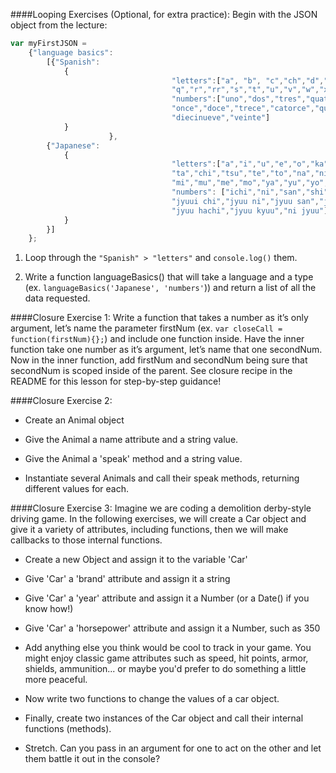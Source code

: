 ####Looping Exercises (Optional, for extra practice):
Begin with the JSON object from the lecture:

```js
var myFirstJSON =
	{"language basics":
		[{"Spanish":
			{
                                    "letters":["a", "b", "c","ch","d","e","f","g","h","i","j","k","l","ll","m","n","&ntilde;","o","p",
                                    "q","r","rr","s","t","u","v","w","x","y","z"],
                                    "numbers":["uno","dos","tres","quatro","cinco","seis","siete","ocho","nueve","diez",
                                    "once","doce","trece","catorce","quince","dieciseis","diecisiete","dieciocho",
                                    "diecinueve","veinte"]
			}
                      },
		{"Japanese":
			{
                                    "letters":["a","i","u","e","o","ka","ki","ku","ke","ko","sa","shi","su","se","so",
                                    "ta","chi","tsu","te","to","na","ni","nu","ne","no","ha","hi","hu","he","ho","ma",
                                    "mi","mu","me","mo","ya","yu","yo","ra","ri","ru","re","ro","wa","n"],
                                    "numbers": ["ichi","ni","san","shi","go","roku","shichi","hachi","kyuu","jyuu",
                                    "jyuui chi","jyuu ni","jyuu san","jyuu yon","jyuu go","jyuu roku","jyuu nana",
                                    "jyuu hachi","jyuu kyuu","ni jyuu"]
			}
		}]
	};
```
1. Loop through the ```"Spanish" > "letters"``` and `console.log()` them.

1. Write a function languageBasics() that will take a language and a type (ex. `languageBasics('Japanese', 'numbers'`)) and return a list of all the data requested.

####Closure Exercise 1:
Write a function that takes a number as it’s only argument, let’s name the parameter firstNum (ex. `var closeCall = function(firstNum){};`) and include one function inside. Have the inner function take one number as it’s argument, let’s name that one secondNum. Now in the inner function, add firstNum and secondNum being sure that secondNum is scoped inside of the parent. See closure recipe in the README for this lesson for step-by-step guidance!


####Closure Exercise 2:
*  Create an Animal object

*  Give the Animal a name attribute and a string value.

*  Give the Animal a 'speak' method and a string value.

*  Instantiate several Animals and call their speak methods, returning different values for each.


####Closure Exercise 3:
Imagine we are coding a demolition derby-style driving game. In the following exercises, we will create a Car object and give it a variety of attributes, including functions, then we will make callbacks to those internal functions.

* Create a new Object and assign it to the variable 'Car'

* Give 'Car' a 'brand' attribute and assign it a string

* Give 'Car' a 'year' attribute and assign it a Number (or a Date() if you know
how!)

*  Give 'Car' a 'horsepower' attribute and assign it a Number, such as 350

*  Add anything else you think would be cool to track in your game. You might enjoy classic game attributes such as speed, hit points, armor, shields, ammunition... or maybe you'd prefer to do something a little more peaceful.

*  Now write two functions to change the values of a car object.

*  Finally, create two instances of the Car object and call their internal functions (methods).

*  Stretch. Can you pass in an argument for one to act on the other and let them battle it out in the console?
